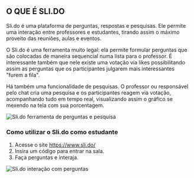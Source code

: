 ## O QUE É SLI.DO

Sli.do é uma plataforma de perguntas, respostas e pesquisas. Ele permite uma interação entre professores e estudantes, tirando assim o máximo proveito das reuniões, aulas e eventos.

O Sli.do é uma ferramenta muito legal: ela permite formular perguntas que são colocadas de maneira sequencial numa lista para o professor. É interessante também que nele existe uma votação via likes possibilitando assim as perguntas que os participantes julgarem mais interessantes "furem a fila". 

Há também uma funcionalidade de pesquisas. O professor ou responsável pelo chat cria uma pesquisa e os participantes reagem via votação, acompanhando tudo em tempo real, visualizando assim o gráfico se mexendo na tela com sua porcentagem.

![Sli.do ferramenta de perguntas e pesquisa](imgs/first-slido.gif)

### Como utilizar o Sli.do como estudante

1. Acesse o site https://www.sli.do/ 
2. Insira um código para entrar na sala.
3. Faça perguntas e interaja.

![Sli.do interação com perguntas](imgs/second-slido.gif)
